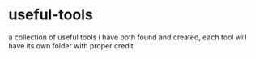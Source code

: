 # useful-tools
a collection of useful tools i have both found and created, each tool will have its own folder with proper credit
